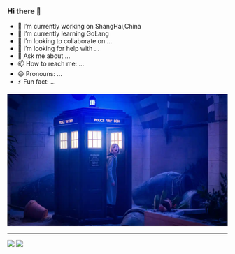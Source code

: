 ### Hi there 👋


- 🔭 I’m currently working on ShangHai,China
- 🌱 I’m currently learning GoLang
- 👯 I’m looking to collaborate on ...
- 🤔 I’m looking for help with ...
- 💬 Ask me about ...
- 📫 How to reach me: ...
- 😄 Pronouns: ...
- ⚡ Fun fact: ...

<picture>
  <source media="(prefers-color-scheme: dark)" srcset="https://github.com/earthaYan/earthaYan/blob/main/3072.webp">
  <source media="(prefers-color-scheme: light)" srcset="https://github.com/earthaYan/earthaYan/blob/main/3072.webp">
  <img alt="Shows an illustrated sun in light mode and a moon with stars in dark mode." src="https://github.com/earthaYan/earthaYan/blob/main/3072.webp">
</picture>

---

<a href="#"><img src="https://github-readme-stats-crlnmfdzg-tifan.vercel.app/api?username=earthaYan&count_private=true&show_icons=true" height="160" /></a>
<a href="#"><img src="https://github-readme-stats-crlnmfdzg-tifan.vercel.app/api/top-langs/?username=earthaYan&langs_count=8&layout=compact" height="160" /></a>
